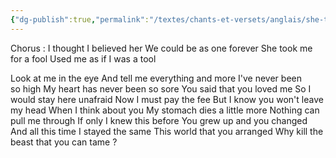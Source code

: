 ```yaml
---
{"dg-publish":true,"permalink":"/textes/chants-et-versets/anglais/she-took-me-for-a-fool/","created":"2024-12-16T13:46:38.980+01:00","updated":"2024-05-25T08:16:00.849+02:00"}
---
```



Chorus :
I thought I believed her
We could be as one forever
She took me for a fool
Used me as if I was a tool

Look at me in the eye
And tell me everything and more
I've never been so high
My heart has never been so sore
You said that you loved me
So I would stay here unafraid
Now I must pay the fee
But I know you won't leave my head
When I think about you
My stomach dies a little more
Nothing can pull me through
If only I knew this before
You grew up and you changed
And all this time I stayed the same
This world that you arranged
Why kill the beast that you can tame ?
